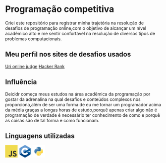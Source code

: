 # Programação competitiva

Criei este repositório para registrar minha trajetória
na resolução de desafios de programação online,com o objetivo 
de alcançar um nível acadêmico alto e me sentir confortável na resolução de diversos tipos 
de problemas computacionais.

## Meu perfil nos sites de desafios usados

[Uri online judge](https://www.urionlinejudge.com.br/judge/pt/profile/490691)
[Hacker Rank](https://www.hackerrank.com/dksorteio?hr_r=1)
## Influência

Deicidr começa meus estudos na área acadêmica da programação por gostar da adrenalina 
na qual desafios e conteúdos complexos nos proporciona,além de ser uma forma de eu me tornar
um programador acima da média graças a longas horas de estudo,porquê apenas criar algo não é programação de verdade
é necessário ter conhecimento de como e porquê as coisas são de tal forma e como funcionam.

## Linguagens utilizadas
<code><img height="40" src="https://raw.githubusercontent.com/github/explore/80688e429a7d4ef2fca1e82350fe8e3517d3494d/topics/javascript/javascript.png"></code>
<code><img height="40" src="https://raw.githubusercontent.com/github/explore/80688e429a7d4ef2fca1e82350fe8e3517d3494d/topics/cpp/cpp.png"></code>
<code><img height="40" src="https://raw.githubusercontent.com/github/explore/80688e429a7d4ef2fca1e82350fe8e3517d3494d/topics/python/python.png"></code>



